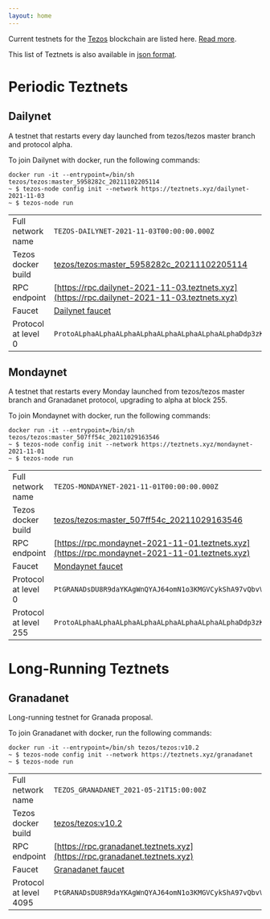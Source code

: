 ```yaml
---
layout: home
---
```


Current testnets for the [Tezos](https://tezos.com) blockchain are listed here. [Read more](about/).

This list of Teztnets is also available in [json format](https://teztnets.xyz/teztnets.json).

# Periodic Teztnets


## Dailynet
A testnet that restarts every day launched from tezos/tezos master branch and protocol alpha.

To join Dailynet with docker, run the following commands:

```
docker run -it --entrypoint=/bin/sh tezos/tezos:master_5958282c_20211102205114
~ $ tezos-node config init --network https://teztnets.xyz/dailynet-2021-11-03
~ $ tezos-node run
```

| | |
|-------|---------------------|
| Full network name | `TEZOS-DAILYNET-2021-11-03T00:00:00.000Z` |
| Tezos docker build | [tezos/tezos:master_5958282c_20211102205114](https://hub.docker.com/r/tezos/tezos/tags?page=1&ordering=last_updated&name=master_5958282c_20211102205114) |
| RPC endpoint | [https://rpc.dailynet-2021-11-03.teztnets.xyz](https://rpc.dailynet-2021-11-03.teztnets.xyz) |
| Faucet | [Dailynet faucet](https://faucet.dailynet-2021-11-03.teztnets.xyz) |
| Protocol at level 0 |  `ProtoALphaALphaALphaALphaALphaALphaALphaALphaDdp3zK` |


## Mondaynet
A testnet that restarts every Monday launched from tezos/tezos master branch and Granadanet protocol, upgrading to alpha at block 255.

To join Mondaynet with docker, run the following commands:

```
docker run -it --entrypoint=/bin/sh tezos/tezos:master_507ff54c_20211029163546
~ $ tezos-node config init --network https://teztnets.xyz/mondaynet-2021-11-01
~ $ tezos-node run
```

| | |
|-------|---------------------|
| Full network name | `TEZOS-MONDAYNET-2021-11-01T00:00:00.000Z` |
| Tezos docker build | [tezos/tezos:master_507ff54c_20211029163546](https://hub.docker.com/r/tezos/tezos/tags?page=1&ordering=last_updated&name=master_507ff54c_20211029163546) |
| RPC endpoint | [https://rpc.mondaynet-2021-11-01.teztnets.xyz](https://rpc.mondaynet-2021-11-01.teztnets.xyz) |
| Faucet | [Mondaynet faucet](https://faucet.mondaynet-2021-11-01.teztnets.xyz) |
| Protocol at level 0 |  `PtGRANADsDU8R9daYKAgWnQYAJ64omN1o3KMGVCykShA97vQbvV` |
| Protocol at level 255 |  `ProtoALphaALphaALphaALphaALphaALphaALphaALphaDdp3zK` |



# Long-Running Teztnets


## Granadanet
Long-running testnet for Granada proposal.

To join Granadanet with docker, run the following commands:

```
docker run -it --entrypoint=/bin/sh tezos/tezos:v10.2
~ $ tezos-node config init --network https://teztnets.xyz/granadanet
~ $ tezos-node run
```

| | |
|-------|---------------------|
| Full network name | `TEZOS_GRANADANET_2021-05-21T15:00:00Z` |
| Tezos docker build | [tezos/tezos:v10.2](https://hub.docker.com/r/tezos/tezos/tags?page=1&ordering=last_updated&name=v10.2) |
| RPC endpoint | [https://rpc.granadanet.teztnets.xyz](https://rpc.granadanet.teztnets.xyz) |
| Faucet | [Granadanet faucet](https://faucet.tzalpha.net) |
| Protocol at level 4095 |  `PtGRANADsDU8R9daYKAgWnQYAJ64omN1o3KMGVCykShA97vQbvV` |




